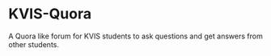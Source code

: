 # KVIS-Quora

A Quora like forum for KVIS students to ask questions and get answers from other students.